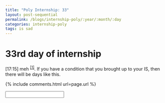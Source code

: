 ```yaml
---
title: "Poly Internship: 33"
layout: post-sequential
permalink: /blogs/internship-poly/:year/:month/:day
categories: internship-poly
tags: is sad
---
```

# 33rd day of internship

<span class="timestamp">[17:15]</span> meh <sup><a href="#1">[1]</a></sup>. If you have a condition that you brought up to your IS, then there will be days like this.


{% include comments.html url=page.url %}

<input id="password-input" type="password" class="text-secret" onkeyup="unlock()">

<span class="disable-selection" id="truth" style="display:none;"><sup id="1">[1]</sup> blank. a blank day. dear lord i hope they come. i will literally stop coming next week. it's not them, it's the feeling of betrayal, the feeling of loneliness. if someone else comes in place of them then that's alright. i know there is one person in the host house but i can't connect with them.<br><br>God, i know what you are doing, but i am so goddamn stubborn. this world is starting to sink again. the communal love is starting to flicker away.<br><br>humans are such weak creatures, and i am ashamed to be one. perhaps that's why humans deserve to populate this decaying world. <br><br>haahahhh haahhaha haahaahh haaahhhh hhahhhhh haahaaha haahhaha can you hear me? haahahhh haahhaha haahaahh haaahhhh hhahhhhh haahaaha haahhaha<br><br>this is a world of irony, i would probably be fine later<br><br><span style="font-size:70%;">...for today...</span></span>
